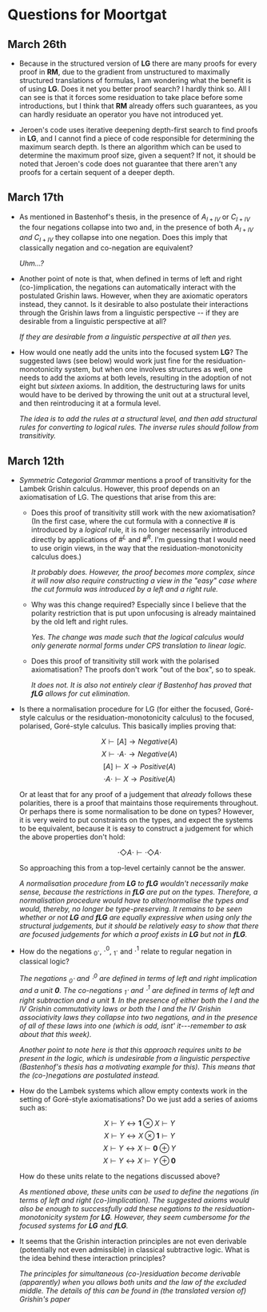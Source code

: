 # Questions for Moortgat

## March 26th

 * Because in the structured version of **LG** there are many proofs
   for every proof in **RM**, due to the gradient from unstructured to
   maximally structured translations of formulas, I am wondering what
   the benefit is of using **LG**. Does it net you better proof
   search? I hardly think so. All I can see is that it forces some
   residuation to take place before some introductions, but I think
   that **RM** already offers such guarantees, as you can hardly
   residuate an operator you have not introduced yet.

 * Jeroen's code uses iterative deepening depth-first search to find
   proofs in **LG**, and I cannot find a piece of code responsible for
   determining the maximum search depth. Is there an algorithm which
   can be used to determine the maximum proof size, given a sequent?
   If not, it should be noted that Jeroen's code does not guarantee
   that there aren't any proofs for a certain sequent of a deeper
   depth.


## March 17th

  * As mentioned in Bastenhof's thesis, in the presence of $A_{I+IV}$
    or $C_{I+IV}$ the four negations collapse into two and, in the
    presence of both $A_{I+IV}$ *and* $C_{I+IV}$ they collapse into
    one negation. Does this imply that classically negation and
    co-negation are equivalent?

    *Uhm...?*

  * Another point of note is that, when defined in terms of left and
    right (co-)implication, the negations can automatically interact
    with the postulated Grishin laws. However, when they are axiomatic
    operators instead, they cannot. Is it desirable to also postulate
    their interactions through the Grishin laws from a linguistic
    perspective -- if they are desirable from a linguistic perspective
    at all?

    *If they are desirable from a linguistic perspective at all then
    yes.*

  * How would one neatly add the units into the focused system **LG**?
    The suggested laws (see below) would work just fine for the
    residuation-monotonicity system, but when one involves structures
    as well, one needs to add the axioms at both levels, resulting in
    the adoption of not eight but *sixteen* axioms. In addition, the
    destructuring laws for units would have to be derived by throwing
    the unit out at a structural level, and then reintroducing it at a
    formula level.

    *The idea is to add the rules at a structural level, and then add
    structural rules for converting to logical rules. The inverse
    rules should follow from transitivity.*

## March 12th

  * *Symmetric Categorial Grammar* mentions a proof of transitivity for
    the Lambek Grishin calculus. However, this proof depends on an
    axiomatisation of LG. The questions that arise from this are:

      - Does this proof of transitivity still work with the new
        axiomatisation? (In the first case, where the cut formula with
        a connective $\#$ is introduced by a *logical* rule, it is no
        longer necessarily introduced directly by applications of
        $\#^L$ and $\#^R$. I'm guessing that I would need to use
        origin views, in the way that the residuation-monotonicity
        calculus does.)

        *It probably does. However, the proof becomes more complex,
        since it will now also require constructing a view in the
        "easy" case where the cut formula was introduced by a left and
        a right rule.*

      - Why was this change required? Especially since I believe that
        the polarity restriction that is put upon unfocusing is
        already maintained by the old left and right rules.

        *Yes. The change was made such that the logical calculus would
         only generate normal forms under CPS translation to linear logic.*

      - Does this proof of transitivity still work with the polarised
        axiomatisation? The proofs don't work "out of the box", so to
        speak.

        *It does not. It is also not entirely clear if Bastenhof has
        proved that **fLG** allows for cut elimination.*


  * Is there a normalisation procedure for LG (for either the focused,
    Goré-style calculus or the residuation-monotonicity calculus) to
    the focused, polarised, Goré-style calculus. This basically
    implies proving that:

    $$X \vdash [     A ]     \to Negative (A)$$
    $$X \vdash \cdot A \cdot \to Negative (A)$$
    $$[     A ]     \vdash X \to Positive (A)$$
    $$\cdot A \cdot \vdash X \to Positive (A)$$

    Or at least that for any proof of a judgement that *already*
    follows these polarities, there is a proof that maintains those
    requirements throughout.
    Or perhaps there is some normalisation to be done on types?
    However, it is very weird to put constraints on the types, and
    expect the systems to be equivalent, because it is easy to
    construct a judgement for which the above properties don't hold:

    $$\cdot \Diamond A \cdot \vdash \cdot \Diamond A \cdot$$

    So approaching this from a top-level certainly cannot be the
    answer.

    *A normalisation procedure from **LG** to **fLG** wouldn't
     necessarily make sense, because the restrictions in **fLG** are
     put on the *types*. Therefore, a normalisation procedure would
     have to alter/normalise the types and would, thereby, no longer
     be type-preserving. It remains to be seen whether or not **LG**
     and **fLG** are equally expressive when using only the structural
     judgements, but it should be relatively easy to show that there
     are focused judgements for which a proof exists in **LG** but not
     in **fLG**.*

  * How do the negations $_0\cdot$, $\cdot^0$, $_1\cdot$ and $\cdot^1$
    relate to regular negation in classical logic?

    *The negations $_0\cdot$ and $\cdot^0$ are defined in terms of
     left and right implication and a unit **0**. The co-negations
     $_1\cdot$ and $\cdot^1$ are defined in terms of left and right
     subtraction and a unit **1**. In the presence of either both the
     *I* and the *IV* Grishin commutativity laws or both the *I* and
     the *IV* Grishin associativity laws they collapse into two
     negations, and in the presence of all of these laws into one
     (which is odd, isnt' it---remember to ask about that this week).*

    *Another point to note here is that this approach requires units
     to be present in the logic, which is undesirable from a
     linguistic perspective (Bastenhof's thesis has a motivating
     example for this). This means that the (co-)negations are
     postulated instead.*

  * How do the Lambek systems which allow empty contexts work in the
    setting of Goré-style axiomatisations? Do we just add a series of
    axioms such as:

    $$X \vdash Y \leftrightarrow \mathbf{1} \otimes X \vdash Y$$
    $$X \vdash Y \leftrightarrow X \otimes \mathbf{1} \vdash Y$$
    $$X \vdash Y \leftrightarrow X \vdash \mathbf{0} \oplus Y$$
    $$X \vdash Y \leftrightarrow X \vdash Y \oplus \mathbf{0}$$

    How do these units relate to the negations discussed above?

    *As mentioned above, these units can be used to define the
    negations (in terms of left and right (co-)implication). The
    suggested axioms would also be enough to successfully add these
    negations to the residuation-monotonicity system for
    **LG**. However, they seem cumbersome for the focused systems for
    **LG** and **fLG**.*

  * It seems that the Grishin interaction principles are not even
    derivable (potentially not even admissible) in classical
    subtractive logic. What is the idea behind these interaction
    principles?

    *The principles for simultaneous (co-)residuation become derivable
     (apparently) when you allows both units and the law of the
     excluded middle. The details of this can be found in (the
     translated version of) Grishin's paper*
